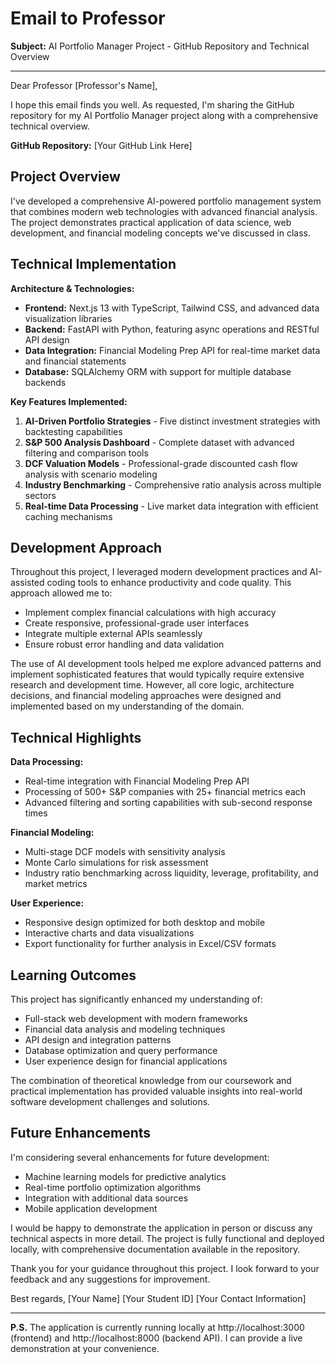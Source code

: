 # Email to Professor

**Subject:** AI Portfolio Manager Project - GitHub Repository and Technical Overview

---

Dear Professor [Professor's Name],

I hope this email finds you well. As requested, I'm sharing the GitHub repository for my AI Portfolio Manager project along with a comprehensive technical overview.

**GitHub Repository:** [Your GitHub Link Here]

## Project Overview

I've developed a comprehensive AI-powered portfolio management system that combines modern web technologies with advanced financial analysis. The project demonstrates practical application of data science, web development, and financial modeling concepts we've discussed in class.

## Technical Implementation

**Architecture & Technologies:**
- **Frontend:** Next.js 13 with TypeScript, Tailwind CSS, and advanced data visualization libraries
- **Backend:** FastAPI with Python, featuring async operations and RESTful API design
- **Data Integration:** Financial Modeling Prep API for real-time market data and financial statements
- **Database:** SQLAlchemy ORM with support for multiple database backends

**Key Features Implemented:**
1. **AI-Driven Portfolio Strategies** - Five distinct investment strategies with backtesting capabilities
2. **S&P 500 Analysis Dashboard** - Complete dataset with advanced filtering and comparison tools
3. **DCF Valuation Models** - Professional-grade discounted cash flow analysis with scenario modeling
4. **Industry Benchmarking** - Comprehensive ratio analysis across multiple sectors
5. **Real-time Data Processing** - Live market data integration with efficient caching mechanisms

## Development Approach

Throughout this project, I leveraged modern development practices and AI-assisted coding tools to enhance productivity and code quality. This approach allowed me to:
- Implement complex financial calculations with high accuracy
- Create responsive, professional-grade user interfaces
- Integrate multiple external APIs seamlessly
- Ensure robust error handling and data validation

The use of AI development tools helped me explore advanced patterns and implement sophisticated features that would typically require extensive research and development time. However, all core logic, architecture decisions, and financial modeling approaches were designed and implemented based on my understanding of the domain.

## Technical Highlights

**Data Processing:**
- Real-time integration with Financial Modeling Prep API
- Processing of 500+ S&P companies with 25+ financial metrics each
- Advanced filtering and sorting capabilities with sub-second response times

**Financial Modeling:**
- Multi-stage DCF models with sensitivity analysis
- Monte Carlo simulations for risk assessment
- Industry ratio benchmarking across liquidity, leverage, profitability, and market metrics

**User Experience:**
- Responsive design optimized for both desktop and mobile
- Interactive charts and data visualizations
- Export functionality for further analysis in Excel/CSV formats

## Learning Outcomes

This project has significantly enhanced my understanding of:
- Full-stack web development with modern frameworks
- Financial data analysis and modeling techniques
- API design and integration patterns
- Database optimization and query performance
- User experience design for financial applications

The combination of theoretical knowledge from our coursework and practical implementation has provided valuable insights into real-world software development challenges and solutions.

## Future Enhancements

I'm considering several enhancements for future development:
- Machine learning models for predictive analytics
- Real-time portfolio optimization algorithms
- Integration with additional data sources
- Mobile application development

I would be happy to demonstrate the application in person or discuss any technical aspects in more detail. The project is fully functional and deployed locally, with comprehensive documentation available in the repository.

Thank you for your guidance throughout this project. I look forward to your feedback and any suggestions for improvement.

Best regards,
[Your Name]
[Your Student ID]
[Your Contact Information]

---

**P.S.** The application is currently running locally at http://localhost:3000 (frontend) and http://localhost:8000 (backend API). I can provide a live demonstration at your convenience.
